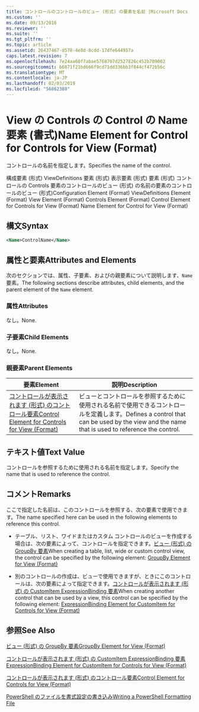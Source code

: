 ```yaml
---
title: コントロールのコントロールのビュー (形式) の要素を名前 |Microsoft Docs
ms.custom: ''
ms.date: 09/13/2016
ms.reviewer: ''
ms.suite: ''
ms.tgt_pltfrm: ''
ms.topic: article
ms.assetid: 26437467-d578-4e8d-8cdd-17dfe644957a
caps.latest.revision: 7
ms.openlocfilehash: 7e24aa60f7abae5768707d2527826c452b709002
ms.sourcegitcommit: b6871f21bd666f9cd71dd336bb3f844cf472b56c
ms.translationtype: MT
ms.contentlocale: ja-JP
ms.lasthandoff: 02/03/2019
ms.locfileid: "56862388"
---
```

# <a name="name-element-for-control-for-controls-for-view-format"></a><span data-ttu-id="9333b-102">View の Controls の Control の Name 要素 (書式)</span><span class="sxs-lookup"><span data-stu-id="9333b-102">Name Element for Control for Controls for View (Format)</span></span>

<span data-ttu-id="9333b-103">コントロールの名前を指定します。</span><span class="sxs-lookup"><span data-stu-id="9333b-103">Specifies the name of the control.</span></span>

<span data-ttu-id="9333b-104">構成要素 (形式) ViewDefinitions 要素 (形式) 表示要素 (形式) 要素 (形式) コントロールの Controls 要素のコントロールのビュー (形式) の名前の要素のコントロールのビュー (形式)</span><span class="sxs-lookup"><span data-stu-id="9333b-104">Configuration Element (Format) ViewDefinitions Element (Format) View Element (Format) Controls Element (Format) Control Element for Controls for View (Format) Name Element for Control for View (Format)</span></span>

## <a name="syntax"></a><span data-ttu-id="9333b-105">構文</span><span class="sxs-lookup"><span data-stu-id="9333b-105">Syntax</span></span>

```xml
<Name>ControlName</Name>
```

## <a name="attributes-and-elements"></a><span data-ttu-id="9333b-106">属性と要素</span><span class="sxs-lookup"><span data-stu-id="9333b-106">Attributes and Elements</span></span>

<span data-ttu-id="9333b-107">次のセクションでは、属性、子要素、およびの親要素について説明します、`Name`要素。</span><span class="sxs-lookup"><span data-stu-id="9333b-107">The following sections describe attributes, child elements, and the parent element of the `Name` element.</span></span>

### <a name="attributes"></a><span data-ttu-id="9333b-108">属性</span><span class="sxs-lookup"><span data-stu-id="9333b-108">Attributes</span></span>

<span data-ttu-id="9333b-109">なし。</span><span class="sxs-lookup"><span data-stu-id="9333b-109">None.</span></span>

### <a name="child-elements"></a><span data-ttu-id="9333b-110">子要素</span><span class="sxs-lookup"><span data-stu-id="9333b-110">Child Elements</span></span>

<span data-ttu-id="9333b-111">なし。</span><span class="sxs-lookup"><span data-stu-id="9333b-111">None.</span></span>

### <a name="parent-elements"></a><span data-ttu-id="9333b-112">親要素</span><span class="sxs-lookup"><span data-stu-id="9333b-112">Parent Elements</span></span>

|<span data-ttu-id="9333b-113">要素</span><span class="sxs-lookup"><span data-stu-id="9333b-113">Element</span></span>|<span data-ttu-id="9333b-114">説明</span><span class="sxs-lookup"><span data-stu-id="9333b-114">Description</span></span>|
|-------------|-----------------|
|[<span data-ttu-id="9333b-115">コントロールが表示されます (形式) のコントロール要素</span><span class="sxs-lookup"><span data-stu-id="9333b-115">Control Element for Controls for View (Format)</span></span>](./control-element-for-controls-for-view-format.md)|<span data-ttu-id="9333b-116">ビューとコントロールを参照するために使用される名前で使用できるコントロールを定義します。</span><span class="sxs-lookup"><span data-stu-id="9333b-116">Defines a control that can be used by the view and the name that is used to reference the control.</span></span>|

## <a name="text-value"></a><span data-ttu-id="9333b-117">テキスト値</span><span class="sxs-lookup"><span data-stu-id="9333b-117">Text Value</span></span>

<span data-ttu-id="9333b-118">コントロールを参照するために使用される名前を指定します。</span><span class="sxs-lookup"><span data-stu-id="9333b-118">Specify the name that is used to reference the control.</span></span>

## <a name="remarks"></a><span data-ttu-id="9333b-119">コメント</span><span class="sxs-lookup"><span data-stu-id="9333b-119">Remarks</span></span>

<span data-ttu-id="9333b-120">ここで指定した名前は、このコントロールを参照する、次の要素で使用できます。</span><span class="sxs-lookup"><span data-stu-id="9333b-120">The name specified here can be used in the following elements to reference this control.</span></span>

- <span data-ttu-id="9333b-121">テーブル、リスト、ワイドまたはカスタム コントロールのビューを作成する場合は、次の要素によって、コントロールを指定できます。[ビュー (形式) の GroupBy 要素](./groupby-element-for-view-format.md)</span><span class="sxs-lookup"><span data-stu-id="9333b-121">When creating a table, list, wide or custom control view, the control can be specified by the following element: [GroupBy Element for View (Format)](./groupby-element-for-view-format.md)</span></span>

- <span data-ttu-id="9333b-122">別のコントロールの作成は、ビューで使用できますが、ときにこのコントロールは、次の要素によって指定できます。[コントロールが表示されます (形式) の CustomItem ExpressionBinding 要素](./expressionbinding-element-for-customitem-for-controls-for-view-format.md)</span><span class="sxs-lookup"><span data-stu-id="9333b-122">When creating another control that can be used by a view, this control can be specified by the following element: [ExpressionBinding Element for CustomItem for Controls for View (Format)](./expressionbinding-element-for-customitem-for-controls-for-view-format.md)</span></span>

## <a name="see-also"></a><span data-ttu-id="9333b-123">参照</span><span class="sxs-lookup"><span data-stu-id="9333b-123">See Also</span></span>

[<span data-ttu-id="9333b-124">ビュー (形式) の GroupBy 要素</span><span class="sxs-lookup"><span data-stu-id="9333b-124">GroupBy Element for View (Format)</span></span>](./groupby-element-for-view-format.md)

[<span data-ttu-id="9333b-125">コントロールが表示されます (形式) の CustomItem ExpressionBinding 要素</span><span class="sxs-lookup"><span data-stu-id="9333b-125">ExpressionBinding Element for CustomItem for Controls for View (Format)</span></span>](./expressionbinding-element-for-customitem-for-controls-for-view-format.md)

[<span data-ttu-id="9333b-126">コントロールが表示されます (形式) のコントロール要素</span><span class="sxs-lookup"><span data-stu-id="9333b-126">Control Element for Controls for View (Format)</span></span>](./control-element-for-controls-for-view-format.md)

[<span data-ttu-id="9333b-127">PowerShell のファイルを書式設定の書き込み</span><span class="sxs-lookup"><span data-stu-id="9333b-127">Writing a PowerShell Formatting File</span></span>](./writing-a-powershell-formatting-file.md)
